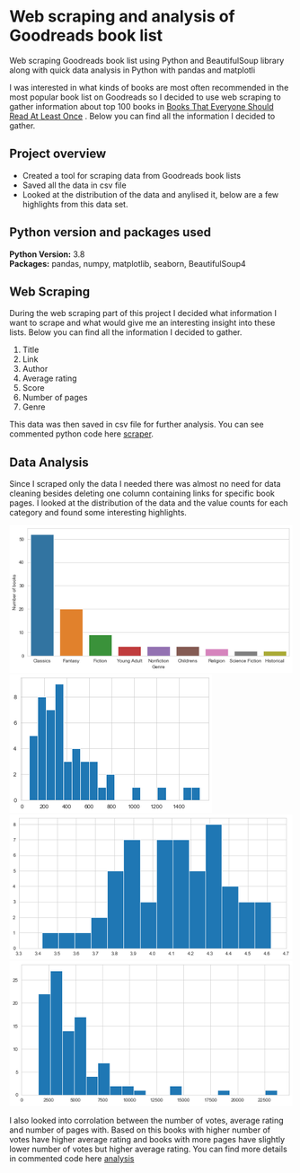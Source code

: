 # Web scraping and analysis of Goodreads book list
Web scraping Goodreads book list using Python and BeautifulSoup library along with quick data analysis in Python with pandas and matplotli

I was interested in what kinds of books are most often recommended in the most popular book list on Goodreads so I decided to use web scraping to gather information about top 100 books in [Books That Everyone Should Read At Least Once](https://www.goodreads.com/list/show/264.Books_That_Everyone_Should_Read_At_Least_Once) . Below you can find all the information I decided to gather.


## Project overview
* Created a tool for scraping data from Goodreads book lists
* Saved all the data in csv file
* Looked at the distribution of the data and anylised it, below are a few highlights from this data set.

## Python version and packages used 
**Python Version:** 3.8  
**Packages:** pandas, numpy, matplotlib, seaborn, BeautifulSoup4

## Web Scraping
During the web scraping part of this project I decided what information I want to scrape and what would give me an interesting insight into these lists. Below you can find all the information I decided to gather.

1. Title
2. Link
3. Author
4. Average rating
5. Score
6. Number of pages
7. Genre

This data was then saved in csv file for further analysis. You can see commented python code here [scraper](https://github.com/Fibonacci-bot/Web-scraping-and-analysis-of-Goodreads-book-list/blob/main/goodreads_scraper.py).

## Data Analysis

Since I scraped only the data I needed there was almost no need for data cleaning besides deleting one column containing links for specific book pages. I looked at the distribution of the data and the value counts for each category and found some interesting highlights.

  ![Genres](https://github.com/Fibonacci-bot/Web-scraping-and-analysis-of-Goodreads-book-list/blob/main/images/genres.png)
  ![Number of pages](https://github.com/Fibonacci-bot/Web-scraping-and-analysis-of-Goodreads-book-list/blob/main/images/pages_hist.png)
  ![Average rating](https://github.com/Fibonacci-bot/Web-scraping-and-analysis-of-Goodreads-book-list/blob/main/images/rating_hist.png)
  ![Number of votes](https://github.com/Fibonacci-bot/Web-scraping-and-analysis-of-Goodreads-book-list/blob/main/images/votes_hist.png)
  
I also looked into corrolation between the number of votes, average rating and number of pages with. Based on this books with higher number of votes have higher average rating and books with more pages have slightly lower number of votes but higher average rating. You can find more details in commented code here [analysis](https://github.com/Fibonacci-bot/Web-scraping-and-analysis-of-Goodreads-book-list/blob/main/goodreads_analysis.py)





